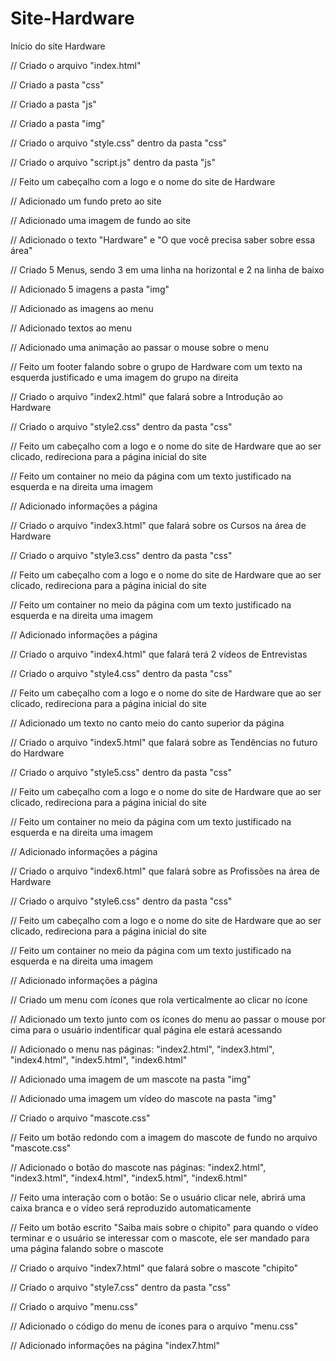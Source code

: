 # Site-Hardware
Início do site Hardware


// Criado o arquivo "index.html"

// Criado a pasta "css"

// Criado a pasta "js"

// Criado a pasta "img"

// Criado o arquivo "style.css" dentro da pasta "css"

// Criado o arquivo "script.js" dentro da pasta "js"

// Feito um cabeçalho com a logo e o nome do site de Hardware

// Adicionado um fundo preto ao site

// Adicionado uma imagem de fundo ao site

// Adicionado o texto "Hardware" e  "O que você precisa saber sobre essa área"

// Criado 5 Menus, sendo 3 em uma linha na horizontal e 2 na linha de baixo

// Adicionado 5 imagens a pasta "img"

// Adicionado as imagens ao menu

// Adicionado textos ao menu

// Adicionado uma animação ao passar o mouse sobre o menu

// Feito um footer falando sobre o grupo de Hardware com um texto na esquerda justificado e uma imagem do grupo na direita

// Criado o arquivo "index2.html" que falará sobre a Introdução ao Hardware

// Criado o arquivo "style2.css" dentro da pasta "css"

// Feito um cabeçalho com a logo e o nome do site de Hardware que ao ser clicado, redireciona para a página inicial do site

// Feito um container no meio da página com um texto justificado na esquerda e na direita uma imagem

// Adicionado informações a página

// Criado o arquivo "index3.html" que falará sobre os Cursos na área de Hardware

// Criado o arquivo "style3.css" dentro da pasta "css"

// Feito um cabeçalho com a logo e o nome do site de Hardware que ao ser clicado, redireciona para a página inicial do site

// Feito um container no meio da página com um texto justificado na esquerda e na direita uma imagem

// Adicionado informações a página

// Criado o arquivo "index4.html"  que falará terá 2 vídeos de Entrevistas

// Criado o arquivo "style4.css" dentro da pasta "css"

// Feito um cabeçalho com a logo e o nome do site de Hardware que ao ser clicado, redireciona para a página inicial do site

// Adicionado um texto no canto meio do canto superior da página

// Criado o arquivo "index5.html" que falará sobre as Tendências no futuro do Hardware

// Criado o arquivo "style5.css" dentro da pasta "css"

// Feito um cabeçalho com a logo e o nome do site de Hardware que ao ser clicado, redireciona para a página inicial do site

// Feito um container no meio da página com um texto justificado na esquerda e na direita uma imagem

// Adicionado informações a página

// Criado o arquivo "index6.html" que falará sobre as Profissões na área de Hardware

// Criado o arquivo "style6.css" dentro da pasta "css"

// Feito um cabeçalho com a logo e o nome do site de Hardware que ao ser clicado, redireciona para a página inicial do site

// Feito um container no meio da página com um texto justificado na esquerda e na direita uma imagem

// Adicionado informações a página

// Criado um menu com ícones que rola verticalmente ao clicar no ícone

// Adicionado um texto junto com os ícones do menu ao passar o mouse por cima para o usuário indentificar qual página ele estará acessando

// Adicionado o menu nas páginas: "index2.html", "index3.html", "index4.html", "index5.html", "index6.html"

// Adicionado uma imagem de um mascote na pasta "img"

// Adicionado uma imagem um vídeo do mascote na pasta "img"

// Criado o arquivo "mascote.css"

// Feito um botão redondo com a imagem do mascote de fundo no arquivo "mascote.css"

// Adicionado o botão do mascote nas páginas: "index2.html", "index3.html", "index4.html", "index5.html", "index6.html"

// Feito uma interação com o botão: Se o usuário clicar nele, abrirá uma caixa branca e o vídeo será reproduzido automaticamente

// Feito um botão escrito "Saiba mais sobre o chipito" para quando o vídeo terminar e o usuário se interessar com o mascote, ele ser mandado para uma página falando sobre o mascote

// Criado o arquivo "index7.html" que falará sobre o mascote "chipito"

// Criado o arquivo "style7.css" dentro da pasta "css"

// Criado o arquivo "menu.css"

// Adicionado o código do menu de ícones para o arquivo "menu.css"

// Adicionado informações na página "index7.html"
